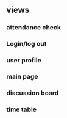 ## views

### attendance check

### Login/log out

### user profile

### main page

### discussion board

### time table

